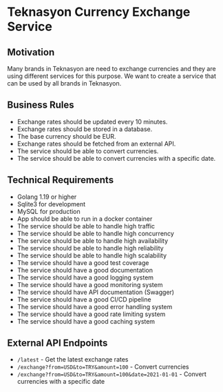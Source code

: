 # Teknasyon Currency Exchange Service

## Motivation

Many brands in Teknasyon are need to exchange currencies and they are using different services for this purpose. We want to create a service that can be used by all brands in Teknasyon.

## Business Rules

- Exchange rates should be updated every 10 minutes.
- Exchange rates should be stored in a database.
- The base currency should be EUR.
- Exchange rates should be fetched from an external API.
- The service should be able to convert currencies.
- The service should be able to convert currencies with a specific date.

## Technical Requirements

- Golang 1.19 or higher
- Sqlite3 for development
- MySQL for production
- App should be able to run in a docker container
- The service should be able to handle high traffic
- The service should be able to handle high concurrency
- The service should be able to handle high availability
- The service should be able to handle high reliability
- The service should be able to handle high scalability
- The service should have a good test coverage
- The service should have a good documentation
- The service should have a good logging system
- The service should have a good monitoring system
- The service should have API documentation (Swagger)
- The service should have a good CI/CD pipeline
- The service should have a good error handling system
- The service should have a good rate limiting system
- The service should have a good caching system

## External API Endpoints

- `/latest` - Get the latest exchange rates
- `/exchange?from=USD&to=TRY&amount=100` - Convert currencies
- `/exchange?from=USD&to=TRY&amount=100&date=2021-01-01` - Convert currencies with a specific date
